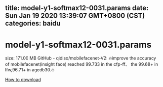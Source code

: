 
title: model-y1-softmax12-0031.params
date: Sun Jan 19 2020 13:39:07 GMT+0800 (CST)    
categories: baidu
---

# model-y1-softmax12-0031.params
size: 171.00 MB
 GitHub - qidiso/mobilefacenet-V2: 🔥improve the accuracy of mobilefacenet(insight face) reached 99.733 in the cfp-ff、 the 99.68+ in lfw,96.71+ in agedb30.🔥
 

[How to download](https://bpcam.bemobtrk.com/go/2ceec3aa-1ca2-46d6-b9ff-aaa5c184517c?jno=999)
